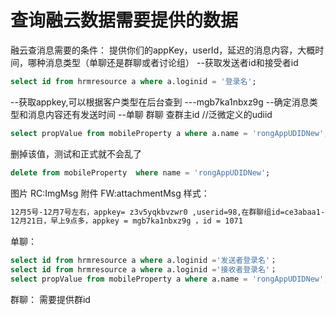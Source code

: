 # 查询融云数据需要提供的数据

融云查消息需要的条件：
提供你们的appKey，userId，延迟的消息内容，大概时间，哪种消息类型（单聊还是群聊或者讨论组）
--获取发送者id和接受者id

```sql
select id from hrmresource a where a.loginid = '登录名';
```

--获取appkey,可以根据客户类型在后台查到    ---mgb7ka1nbxz9g
--确定消息类型和消息内容还有发送时间   --单聊
群聊 查群主id
//泛微定义的udiid

```sql
select propValue from mobileProperty a where a.name = 'rongAppUDIDNew';
```

删掉该值，测试和正式就不会乱了

```sql
delete from mobileProperty  where name = 'rongAppUDIDNew';
```

图片   RC:ImgMsg
附件   FW:attachmentMsg
样式：

```txt
12月5号-12月7号左右，appkey= z3v5yqkbvzwr0 ,userid=98,在群聊组id=ce3abaa1-8572-4621-b9c6-6a142f2ef094 ，的群组里面发送了好几个文件，但是消息记录没有把这些文件加载出来，这些记录相当于丢失了，能不能帮我查一下为什么没有记录吗，服务端有没有保存到这些消息记录？
12月21日，早上9点多，appkey = mgb7ka1nbxz9g ，id = 1071 
```

单聊：

```sql
select id from hrmresource a where a.loginid ='发送者登录名'；
select id from hrmresource a where a.loginid ='接收者登录名'；
select propValue from mobileProperty a where a.name = 'rongAppUDIDNew';
```

群聊：
需要提供群id